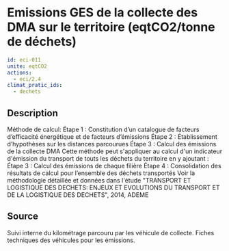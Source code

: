 # Emissions GES de la collecte des DMA sur le territoire (eqtCO2/tonne de déchets)
```yaml
id: eci-011
unite: eqtCO2
actions:
  - eci/2.4
climat_pratic_ids:
  - dechets
```
## Description
Méthode de calcul:
Étape 1 : Constitution d’un catalogue de facteurs d’efficacité énergétique et de facteurs d’émissions
Étape 2 : Établissement d’hypothèses sur les distances parcourues
Étape 3 : Calcul des émissions de la collecte DMA
Cette méthode peut s'appliquer au calcul d'un indicateur d'émission du transport de touts les déchets du territoire en y ajoutant :
Étape 3 : Calcul des émissions de chaque filière
Étape 4 : Consolidation des résultats de calcul pour l’ensemble des déchets transportés
Voir la méthodologie détaillée et données dans l'étude "TRANSPORT ET LOGISTIQUE DES DECHETS: ENJEUX ET EVOLUTIONS DU TRANSPORT ET DE LA LOGISTIQUE DES DECHETS", 2014, ADEME

## Source
Suivi interne du kilométrage parcouru par les véhicule de collecte. Fiches techniques des véhicules pour les émissions.

